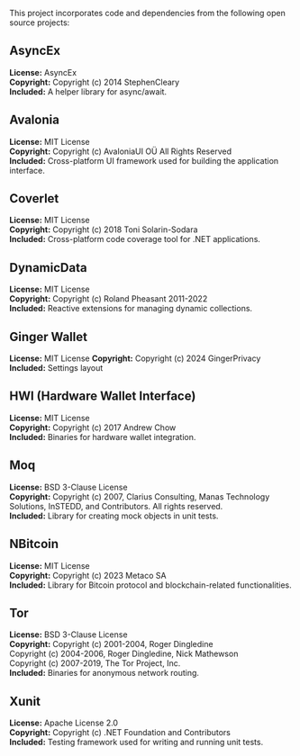 This project incorporates code and dependencies from the following open source projects:

## AsyncEx
**License:** AsyncEx  
**Copyright:** Copyright (c) 2014 StephenCleary  
**Included:** A helper library for async/await.  

## Avalonia
**License:** MIT License  
**Copyright:** Copyright (c) AvaloniaUI OÜ All Rights Reserved  
**Included:** Cross-platform UI framework used for building the application interface.  

## Coverlet
**License:** MIT License  
**Copyright:** Copyright (c) 2018 Toni Solarin-Sodara  
**Included:** Cross-platform code coverage tool for .NET applications.  

## DynamicData
**License:** MIT License  
**Copyright:** Copyright (c) Roland Pheasant 2011-2022  
**Included:** Reactive extensions for managing dynamic collections.  

## Ginger Wallet
**License:** MIT License
**Copyright:** Copyright (c) 2024 GingerPrivacy
**Included:** Settings layout

## HWI (Hardware Wallet Interface)
**License:** MIT License  
**Copyright:** Copyright (c) 2017 Andrew Chow  
**Included:** Binaries for hardware wallet integration.  

## Moq
**License:** BSD 3-Clause License  
**Copyright:** Copyright (c) 2007, Clarius Consulting, Manas Technology Solutions, InSTEDD,
and Contributors. All rights reserved.  
**Included:** Library for creating mock objects in unit tests.  

## NBitcoin
**License:** MIT License  
**Copyright:**  Copyright (c) 2023 Metaco SA  
**Included:** Library for Bitcoin protocol and blockchain-related functionalities.  

## Tor
**License:** BSD 3-Clause License  
**Copyright:** Copyright (c) 2001-2004, Roger Dingledine  
Copyright (c) 2004-2006, Roger Dingledine, Nick Mathewson  
Copyright (c) 2007-2019, The Tor Project, Inc.  
**Included:** Binaries for anonymous network routing.  

## Xunit
**License:** Apache License 2.0  
**Copyright:**  Copyright (c) .NET Foundation and Contributors  
**Included:** Testing framework used for writing and running unit tests.  
